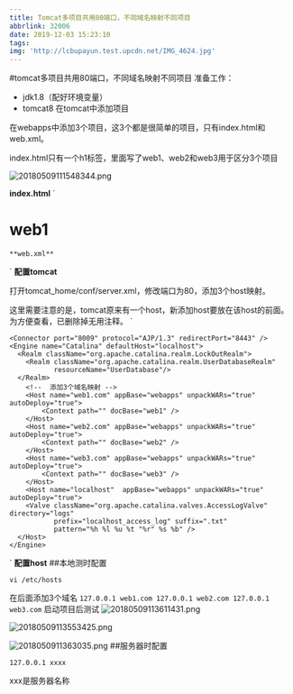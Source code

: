 ```yaml
---
title: Tomcat多项目共用80端口，不同域名映射不同项目
abbrlink: 32006
date: 2019-12-03 15:23:10
tags:
img: 'http://lcbupayun.test.upcdn.net/IMG_4624.jpg'
---
```

#tomcat多项目共用80端口，不同域名映射不同项目
准备工作：

* jdk1.8（配好环境变量）
* tomcat8
  在tomcat中添加项目

在webapps中添加3个项目，这3个都是很简单的项目，只有index.html和web.xml。

index.html只有一个h1标签，里面写了web1、web2和web3用于区分3个项目

![20180509111548344.png](http://lcbupayun.test.upcdn.net/static/2438a33a80233c4984e0e7cb1ff4e830.png)

**index.html**
`<!DOCTYPE html>
<html lang="en">
<head>
    <meta charset="UTF-8">
    <title>ok</title>
</head>
<body>
<h1>web1</h1>
</body>
</html>

`
**web.xml**
`<?xml version="1.0" encoding="UTF-8"?>
<web-app xmlns="http://xmlns.jcp.org/xml/ns/javaee"
xmlns:xsi="http://www.w3.org/2001/XMLSchema-instance"
xsi:schemaLocation="http://xmlns.jcp.org/xml/ns/javaee
http://xmlns.jcp.org/xml/ns/javaee/web-app_3_1.xsd"
version="3.1"
metadata-complete="true">

</web-app>

`
**配置tomcat**

打开tomcat_home/conf/server.xml，修改端口为80，添加3个host映射。

这里需要注意的是，tomcat原来有一个host，新添加host要放在该host的前面。为方便查看，已删除掉无用注释。
`<?xml version="1.0" encoding="UTF-8"?>
<Server port="8005" shutdown="SHUTDOWN">
<Listener className="org.apache.catalina.startup.VersionLoggerListener" />
<Listener className="org.apache.catalina.core.AprLifecycleListener" SSLEngine="on" />
<Listener className="org.apache.catalina.core.JreMemoryLeakPreventionListener" />
<Listener className="org.apache.catalina.mbeans.GlobalResourcesLifecycleListener" />
<Listener className="org.apache.catalina.core.ThreadLocalLeakPreventionListener" />
<GlobalNamingResources>
<Resource name="UserDatabase" auth="Container"
type="org.apache.catalina.UserDatabase"
description="User database that can be updated and saved"
factory="org.apache.catalina.users.MemoryUserDatabaseFactory"
pathname="conf/tomcat-users.xml" />
</GlobalNamingResources>
<Service name="Catalina">
<!-- 修改端口 -->
<Connector port="80" protocol="HTTP/1.1"
connectionTimeout="20000"
redirectPort="8443" />

    <Connector port="8009" protocol="AJP/1.3" redirectPort="8443" />    
    <Engine name="Catalina" defaultHost="localhost">
      <Realm className="org.apache.catalina.realm.LockOutRealm">
        <Realm className="org.apache.catalina.realm.UserDatabaseRealm"
               resourceName="UserDatabase"/>
      </Realm>
		<!--  添加3个域名映射 -->
		<Host name="web1.com" appBase="webapps" unpackWARs="true" autoDeploy="true">
			<Context path="" docBase="web1" />
		</Host>
		<Host name="web2.com" appBase="webapps" unpackWARs="true" autoDeploy="true">
			<Context path="" docBase="web2" />
		</Host>
		<Host name="web3.com" appBase="webapps" unpackWARs="true" autoDeploy="true">
			<Context path="" docBase="web3" />
		</Host>
		<Host name="localhost"  appBase="webapps" unpackWARs="true" autoDeploy="true">
        <Valve className="org.apache.catalina.valves.AccessLogValve" directory="logs"
               prefix="localhost_access_log" suffix=".txt"
               pattern="%h %l %u %t "%r" %s %b" />
      </Host>
    </Engine>
  </Service>
</Server>

`
**配置host**
##本地测时配置

`vi /etc/hosts`

在后面添加3个域名
`127.0.0.1 web1.com
127.0.0.1 web2.com
127.0.0.1 web3.com`
启动项目后测试
![20180509113611431.png](http://lcbupayun.test.upcdn.net/static/e312a6018dd952237f1e7c4e506b5ca8.png)

![20180509113553425.png](http://lcbupayun.test.upcdn.net/static/88b695c8f2c4ddd9a16b020d3340e0d3.png)

![2018050911363035.png](http://lcbupayun.test.upcdn.net/static/7561e3df4c4d65d81a3a70348c7b6428.png)
##服务器时配置

`127.0.0.1 xxxx`

xxx是服务器名称

